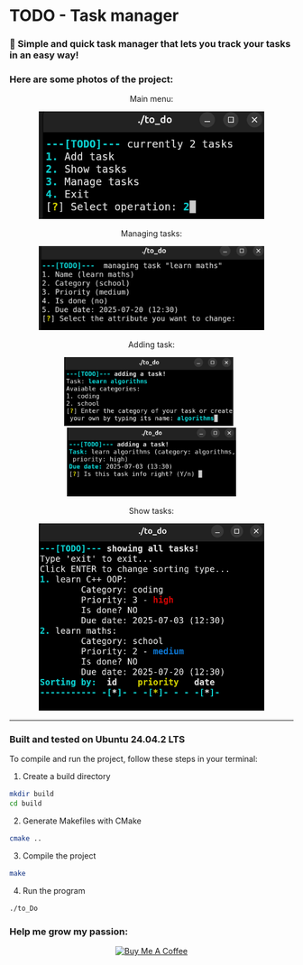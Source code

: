 # TODO - Task manager
### 📝 Simple and quick task manager that lets you track your tasks in an easy way!
### Here are some photos of the project:

<div align="center">
  <p>Main menu:</p>
  <img src="photos/main_menu.png" alt="main menu" width="400px">
  
  <p>Managing tasks:</p>
  <img src="photos/manage_task.png" alt="managing tasks" width="400px">
  
  <p>Adding task:</p>
  <img src="photos/add_task.png" alt="add task" width="300px" style="margin-right: 10px;">
  <img src="photos/add_task2.png" alt="add task sec" width="300px">
  
  <p>Show tasks:</p>
  <img src="photos/show_tasks.png" alt="show tasks" width="400px">
</div>

---

### Built and tested on Ubuntu 24.04.2 LTS

To compile and run the project, follow these steps in your terminal:


1. Create a build directory
```bash
mkdir build
cd build
```


2. Generate Makefiles with CMake
```bash
cmake ..
```
3. Compile the project
```bash
make
```
4. Run the program
```bash
./to_Do
```

### Help me grow my passion:
<p align="center">
  <a href="https://buymeacoffee.com/brtekld_prog" target="_blank">
    <img src="https://img.shields.io/badge/☕%20Pomóż%20mi%20rozwijać%20pasje-yellow?style=for-the-badge" alt="Buy Me A Coffee">
  </a>
</p>

